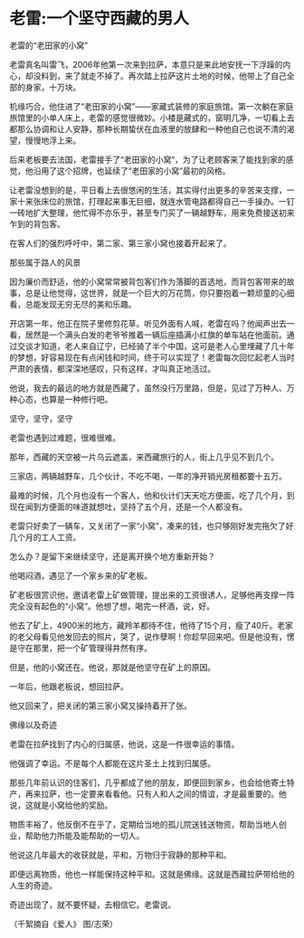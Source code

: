 # 老雷:一个坚守西藏的男人

老雷的“老田家的小窝” 

老雷真名叫雷飞，2006年他第一次来到拉萨，本意只是来此地安抚一下浮躁的内心，却没料到，来了就走不掉了。再次踏上拉萨这片土地的时候，他带上了自己全部的身家，十万块。 

机缘巧合，他住进了“老田家的小窝”——家藏式装修的家庭旅馆。第一次躺在家庭旅馆里的小单人床上，老雷的感觉很微妙。小楼是藏式的，窗明几净，一切看上去都那么协调和让人安静，那种长期蛰伏在血液里的放肆和一种他自己也说不清的渴望，慢慢地浮上来。 

后来老板要去法国，老雷接手了“老田家的小窝”，为了让老顾客来了能找到家的感觉，他沿用了这个招牌，也延续了“老田家的小窝”最初的风格。 

让老雷没想到的是，平日看上去很悠闲的生活，其实得付出更多的辛苦来支撑，一家十来张床位的旅馆，打理起来事无巨细，就连水管电路都得自己一手操办。一钉一砖地扩大整理，他忙得不亦乐乎，甚至专门买了一辆越野车，用来免费接送初来乍到的背包客。 

在客人们的强烈呼吁中，第二家、第三家小窝也接着开起来了。 

那些属于路人的风景 

因为廉价而舒适，他的小窝常常被背包客们作为落脚的首选地，而背包客带来的故事，总是让他觉得，这世界，就是一个巨大的万花筒，你只要抱着一颗顽童的心细看，总能发现无穷无尽的美和乐趣。 

开店第一年，他正在院子里修剪花草。听见外面有人喊，老雷在吗？他闻声出去一看，居然是一个满头白发的老爷爷推着一辆后座插满小红旗的单车站在他面前。通过交谈才知道，老人来自辽宁，已经骑了半个中国，这可是老人心里埋藏了几十年的梦想，好容易现在有点闲钱和时间，终于可以实现了！老雷每次回忆起老人当时严肃的表情，都深深地感叹，只有这样，才叫真正地活过。 

他说，我去的最远的地方就是西藏了，虽然没行万里路，但是，见过了万种人、万种心态，也算是一种修行吧。 

坚守，坚守，坚守 

老雷也遇到过难题，很难很难。 

那年，西藏的天空被一片乌云遮盖，来西藏旅行的人，街上几乎见不到几个。 

三家店，两辆越野车，几个伙计，不吃不喝，一年的净开销光房租都要十五万。 

最难的时候，几个月也没有一个客人，他和伙计们天天吃方便面，吃了几个月，到现在闻到方便面的味道就想吐，坚持了五个月，还是一个人都没有。 

老雷只好卖了一辆车，又关闭了一家“小窝”，凑来的钱，也只够刚好发完拖欠了好几个月的工人工资。 

怎么办？是留下来继续坚守，还是离开换个地方重新开始？ 

他喝闷酒，遇见了一个家乡来的矿老板。 

矿老板很赏识他，邀请老雷上矿做管理，提出来的工资很诱人，足够他再支撑一阵完全没有起色的“小窝”。他想了想，喝完一杯酒，说，好。 

他去了矿上，4900米的地方，藏羚羊都待不住，他待了15个月，瘦了40斤。老家的老父母看见他发回去的照片，哭了，说作孽啊！你趁早回来吧。但是他没有，愣是守在那里，把一个矿管理得井然有序。 

但是，他的小窝还在。他说，那就是他坚守在矿上的原因。 

一年后，他跟老板说，想回拉萨。 

他又回来了，把关闭的第三家小窝又操持着开了张。 

佛缘以及奇迹 

老雷在拉萨找到了内心的归属感，他说，这是一件很幸运的事情。 

他强调了幸运。不是每个人都能在这片圣土上找到归属感。 

那些几年前认识的住客们，几乎都成了他的朋友，即便回到家乡，也会给他寄土特产，再来拉萨，也一定要来看看他。只有人和人之间的情谊，才是最重要的。他说，这就是小窝给他的奖励。 

物质丰裕了，他反倒不在乎了，定期给当地的孤儿院送钱送物资，帮助当地人创业，帮助他力所能及能帮助的一切人。 

他说这几年最大的收获就是，平和，万物归于寂静的那种平和。 

即便远离物质，他也一样能保持这种平和。这就是佛缘。这就是西藏拉萨带给他的人生的奇迹。 

奇迹出现了，就不要怀疑，去相信它。老雷说。 

（千絮摘自《爱人》 图/志荣）